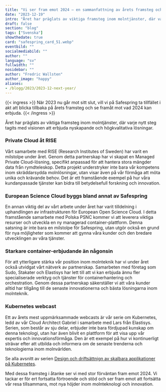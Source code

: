 ```yaml
---
title: "Vi ser fram emot 2024 – en sammanfattning av årets framsteg och framtidsutsikter"
date: "2023-12-19"
intro: "Året har präglats av viktiga framsteg inom molntjänster, där varje nytt steg tagits med visionen att erbjuda nyskapande och högkvalitativa lösningar."
draft: false
section: "blog"
tags: ["Svenska"]
showthedate: true
card: "safespring_card_51.webp"
eventbild: ""
socialmediabild: ""
author: ""
language: "sv"
fullwidth: ""
nosidebar: ""
author: "Fredric Wallsten"
author_image: "happy"
aliases:
- /blogg/2023/2023-12-next-year/
---
```


{{< ingress >}}
När 2023 nu går mot sitt slut, vill vi på Safespring ta tillfället i akt att blicka tillbaka på årets framsteg och se framåt mot vad 2024 kan erbjuda.
{{< /ingress >}}

Året har präglats av viktiga framsteg inom molntjänster, där varje nytt steg tagits med visionen att erbjuda nyskapande och högkvalitativa lösningar.

### Private Cloud åt RISE

Vårt samarbete med RISE (Research Institutes of Sweden) har varit en milstolpe under året. Genom detta partnerskap har vi skapat en Managed Private Cloud-lösning, specifikt anpassad för att hantera stora mängder data från rymdteleskop. Detta projekt understryker inte bara vår kompetens inom skräddarsydda molnlösningar, utan visar även på vår förmåga att möta unika och krävande behov. Det är ett framstående exempel på hur våra kundanpassade tjänster kan bidra till betydelsefull forskning och innovation.

### European Science Cloud byggs bland annat av Safespring

En annan viktig del av vårt arbete under året har varit tilldelning i uphandlingen av infrastrukturen för European Open Science Cloud. I detta framstående samarbete med Polska PSNC kommer vi att leverera viktiga resurser och utveckla en ny managerad container-plattform. Denna satsning är inte bara en milstolpe för Safespring, utan utgör också en grund för nya möjligheter som kommer att gynna våra kunder och den bredare utvecklingen av våra tjänster.

### Starkare container-erbjudande än någonsin

För att ytterligare stärka vår position inom molnteknik har vi under året också utvidgat vårt nätverk av partnerskap. Samarbeten med företag som Sudo, Stakater och Elastisys har lett till att vi kan erbjuda ännu fler specialiserade verktyg och tjänster för containerhantering och orchestration. Genom dessa partnerskap säkerställer vi att våra kunder alltid har tillgång till de senaste innovationerna och bästa lösningarna inom molnteknik.

### Kubernetes webcast

Ett av årets mest uppmärksammade webcasts är vår serie om Kubernetes, ledd av vår Cloud Architect Gabriel i samarbete med Lars från Elastisys. Serien, som består av sju delar, erbjuder inte bara fördjupad kunskap om denna teknologi, utan har även blivit en plattform för att visa upp vår expertis och innovationsförmåga. Den är ett exempel på hur vi kontinuerligt strävar efter att utbilda och informera om de senaste trenderna och teknologierna inom molnvärlden.

Se alla avsnitt av serien [Design och driftsättnign av skalbara applikationer på Kubernetes](/webinar/kubernetes-15-principles).

Med dessa framsteg i åtanke ser vi med stor förväntan fram emot 2024. Vi tackar er för ert fortsatta förtroende och stöd och ser fram emot att fortsätta vår resa tillsammans, mot nya höjder inom molnteknologi och innovation.
